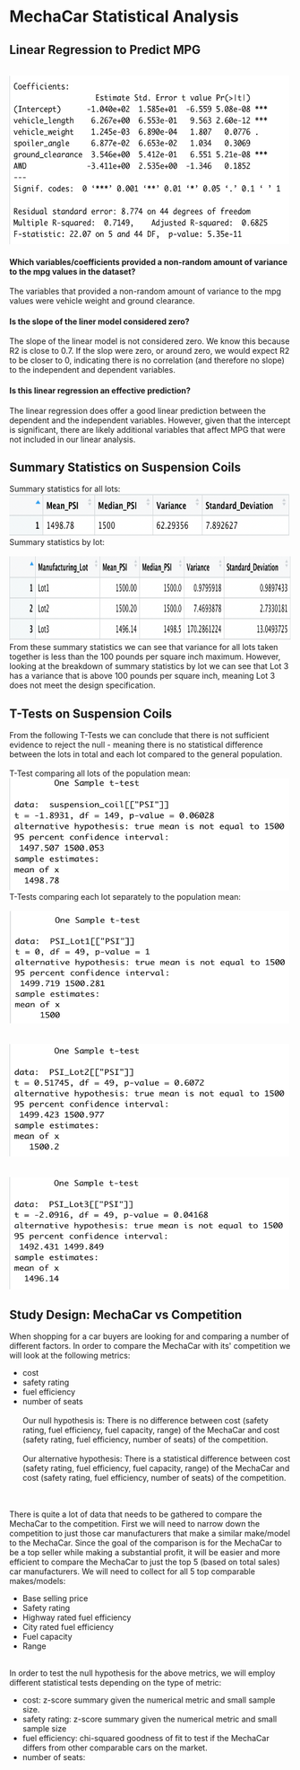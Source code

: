 # MechaCar Statistical Analysis
## Linear Regression to Predict MPG

<br><img src="Deliverable 1 Linear Regression.png" width="500" height="300">
#### Which variables/coefficients provided a non-random amount of variance to the mpg values in the dataset?
The variables that provided a non-random amount of variance to the mpg values were vehicle weight and ground clearance. 

#### Is the slope of the liner model considered zero?
The slope of the linear model is not considered zero. We know this because R2 is close to 0.7. If the slop were zero, or around zero, we would expect R2 to be closer to 0, indicating there is no correlation (and therefore no slope) to the independent and dependent variables. 

#### Is this linear regression an effective prediction?
The linear regression does offer a good linear prediction between the dependent and the independent variables. However, given that the intercept is significant, there are likely additional variables that affect MPG that were not included in our linear analysis. 

## Summary Statistics on Suspension Coils
Summary statistics for all lots:
<br><img src="Deliverable 2 Total Summary.png" width="500" height="75">
<br>
Summary statistics by lot:
<br><br><img src="Deliverable 2 Lot Summary.png" width="600" height="150">
<br>
From these summary statistics we can see that variance for all lots taken together is less than the 100 pounds per square inch maximum. However, looking at the breakdown of summary statistics by lot we can see that Lot 3 has a variance that is above 100 pounds per square inch, meaning Lot 3 does not meet the design specification. 

## T-Tests on Suspension Coils
From the following T-Tests we can conclude that there is not sufficient evidence to reject the null - meaning there is no statistical difference between the lots in total and each lot compared to the general population. 
<br><br>T-Test comparing all lots of the population mean:
<br><img src="Total_vs_mean.png" width="500" height="200">
<br>
T-Tests comparing each lot separately to the population mean:
<br><br><img src="Lot1_vs_mean.png" width="500" height="200">
<br>
<br><br><img src="Lot2_vs_mean.png" width="500" height="200">
<br>
<br><br><img src="Lot3_vs_mean.png" width="500" height="200">
<br>

## Study Design: MechaCar vs Competition
When shopping for a car buyers are looking for and comparing a number of different factors. In order to compare the MechaCar with its' competition we will look at the following metrics:
- cost
- safety rating
- fuel efficiency
- number of seats
<br><br>Our null hypothesis is:
There is no difference between cost (safety rating, fuel efficiency, fuel capacity, range) of the MechaCar and cost (safety rating, fuel efficiency, number of seats) of the competition.
<br><br>Our alternative hypothesis: 
There is a statistical difference between cost (safety rating, fuel efficiency, fuel capacity, range) of the MechaCar and cost (safety rating, fuel efficiency, number of seats) of the competition.

<br><br>There is quite a lot of data that needs to be gathered to compare the MechaCar to the competition. First we will need to narrow down the competition to just those car manufacturers that make a similar make/model to the MechaCar. Since the goal of the comparison is for the MechaCar to be a top seller while making a substantial profit, it will be easier and more efficient to compare the MechaCar to just the top 5 (based on total sales) car manufacturers. We will need to collect for all 5 top comparable makes/models:
- Base selling price
- Safety rating
- Highway rated fuel efficiency
- City rated fuel efficiency
- Fuel capacity
- Range

<br> In order to test the null hypothesis for the above metrics, we will employ different statistical tests depending on the type of metric:
- cost: z-score summary given the numerical metric and small sample size. 
- safety rating: z-score summary given the numerical metric and small sample size
- fuel efficiency: chi-squared goodness of fit to test if the MechaCar differs from other comparable cars on the market.
- number of seats: 
